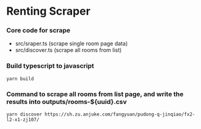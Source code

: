 # Renting Scraper

### Core code for scrape

- src/sraper.ts     (scrape single room page data)
- src/discover.ts   (scrape all rooms from list)

### Build typescript to javascript

```
yarn build
```

### Command to scrape all rooms from list page, and write the results into outputs/rooms-${uuid}.csv

```
yarn discover https://sh.zu.anjuke.com/fangyuan/pudong-q-jinqiao/fx2-l2-x1-zj107/
```